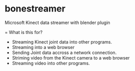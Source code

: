 bonestreamer
============

Microsoft Kinect data streamer with blender plugin

= What is this for?
 * Streaming Kinect joint data into other programs.
 * Streaming into a web browser
 * Sending Joint data accross a network connection.
 * Striming video from the Kinect camera to a web browser
 * Streaming video into other programs.
